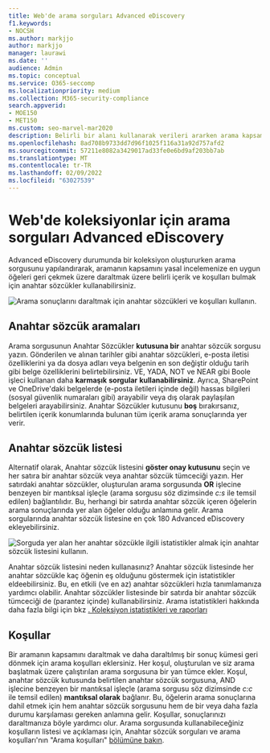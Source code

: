 ```yaml
---
title: Web'de arama sorguları Advanced eDiscovery
f1.keywords:
- NOCSH
ms.author: markjjo
author: markjjo
manager: laurawi
ms.date: ''
audience: Admin
ms.topic: conceptual
ms.service: O365-seccomp
ms.localizationpriority: medium
ms.collection: M365-security-compliance
search.appverid:
- MOE150
- MET150
ms.custom: seo-marvel-mar2020
description: Belirli bir alanı kullanarak verileri ararken arama kapsamını daraltmak için anahtar sözcükleri ve Advanced eDiscovery koşulları Microsoft 365.
ms.openlocfilehash: 8ad708b9733dd7d96f1025f116a31a92d757afd2
ms.sourcegitcommit: 57211e8082a3429017ad33fe0e6bd9af203bb7ab
ms.translationtype: MT
ms.contentlocale: tr-TR
ms.lasthandoff: 02/09/2022
ms.locfileid: "63027539"
---
```

# <a name="build-search-queries-for-collections-in-advanced-ediscovery"></a>Web'de koleksiyonlar için arama sorguları Advanced eDiscovery

Advanced eDiscovery durumunda bir koleksiyon oluştururken arama sorgusunu yapılandırarak, aramanın kapsamını yasal incelemenize en uygun öğeleri geri çekmek üzere daraltmak üzere belirli içerik ve koşulları bulmak için anahtar sözcükler kullanabilirsiniz.[](collections-overview.md)

![Arama sonuçlarını daraltmak için anahtar sözcükleri ve koşulları kullanın.](../media/SearchQueryBox.png)

## <a name="keyword-searches"></a>Anahtar sözcük aramaları

Arama sorgusunun Anahtar Sözcükler **kutusuna bir** anahtar sözcük sorgusu yazın. Gönderilen ve alınan tarihler gibi anahtar sözcükleri, e-posta iletisi özelliklerini ya da dosya adları veya belgenin en son değiştir olduğu tarih gibi belge özelliklerini belirtebilirsiniz. VE, YADA, NOT ve NEAR gibi Boole işleci kullanan daha **karmaşık** **sorgular** **kullanabilirsiniz**. Ayrıca, SharePoint ve OneDrive'daki belgelerde (e-posta iletileri içinde değil) hassas bilgileri (sosyal güvenlik numaraları gibi) arayabilir veya dış olarak paylaşılan belgeleri arayabilirsiniz. Anahtar Sözcükler kutusunu **boş** bırakırsanız, belirtilen içerik konumlarında bulunan tüm içerik arama sonuçlarında yer verir.

## <a name="keyword-list"></a>Anahtar sözcük listesi

Alternatif olarak, Anahtar sözcük listesini **göster onay kutusunu** seçin ve her satıra bir anahtar sözcük veya anahtar sözcük tümceciği yazın. Her satırdaki anahtar sözcükler, oluşturulan arama sorgusunda **OR** işlecine benzeyen bir mantıksal işleçle (arama sorgusu söz dizimsinde *c:s* ile temsil edilen) bağlantılıdır. Bu, herhangi bir satırda anahtar sözcük içeren öğelerin arama sonuçlarında yer alan öğeler olduğu anlamına gelir. Arama sorgularında anahtar sözcük listesine en çok 180 Advanced eDiscovery ekleyebilirsiniz.

![Sorguda yer alan her anahtar sözcükle ilgili istatistikler almak için anahtar sözcük listesini kullanın.](../media/KeywordListSearch.png)

Anahtar sözcük listesini neden kullanasınız? Anahtar sözcük listesinde her anahtar sözcükle kaç öğenin eş olduğunu göstermek için istatistikler eldeebilirsiniz. Bu, en etkili (ve en az) anahtar sözcükleri hızla tanımlamanıza yardımcı olabilir. Anahtar sözcükler listesinde bir satırda bir anahtar sözcük tümceciği de (parantez içinde) kullanabilirsiniz. Arama istatistikleri hakkında daha fazla bilgi için bkz [. Koleksiyon istatistikleri ve raporları](collection-statistics-reports.md)

## <a name="conditions"></a>Koşullar

Bir aramanın kapsamını daraltmak ve daha daraltılmış bir sonuç kümesi geri dönmek için arama koşulları  eklersiniz. Her koşul, oluşturulan ve siz arama başlatmak üzere çalıştırılan arama sorgusuna bir yan tümce ekler. Koşul, anahtar sözcük kutusunda belirtilen anahtar sözcük sorgusuna, AND işlecine benzeyen bir mantıksal işleçle (arama sorgusu söz dizimsinde *c:c* ile temsil edilen) **mantıksal olarak** bağlanır. Bu, öğelerin arama sonuçlarına dahil etmek için hem anahtar sözcük sorgusunu hem de bir veya daha fazla durumu karşılaması gereken anlamına gelir. Koşullar, sonuçlarınızı daraltmanıza böyle yardımcı olur. Arama sorgusunda kullanabileceğiniz koşulların listesi ve açıklaması için, Anahtar sözcük sorguları ve arama koşulları'nın "Arama koşulları" [bölümüne bakın](keyword-queries-and-search-conditions.md#search-conditions).
